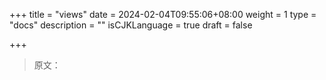 +++
title = "views"
date = 2024-02-04T09:55:06+08:00
weight = 1
type = "docs"
description = ""
isCJKLanguage = true
draft = false

+++

> 原文：